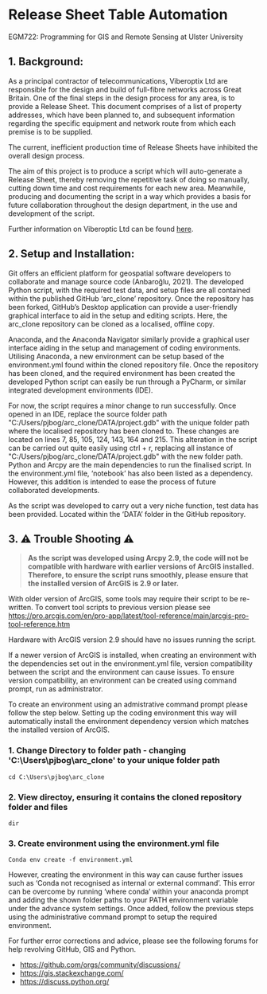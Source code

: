 # Release Sheet Table Automation

EGM722: Programming for GIS and Remote Sensing at Ulster University

## 1. Background:

As a principal contractor of telecommunications, Viberoptix Ltd are responsible for the design and build 
of full-fibre networks across Great Britain. One of the final steps in the design process for any area, is 
to provide a Release Sheet. This document comprises of a list of property addresses, which have been planned 
to, and subsequent information regarding the specific equipment and network route from which each premise is 
to be supplied.

The current, inefficient production time of Release Sheets have inhibited the overall design process. 

The aim of this project is to produce a script which will auto-generate a Release Sheet, thereby removing 
the repetitive task of doing so manually, cutting down time and cost requirements for each new area. Meanwhile, 
producing and documenting the script in a way which provides a basis for future collaboration throughout the design 
department, in the use and development of the script. 

Further information on Viberoptic Ltd can be found [here](https://www.viberoptix.com/).

## 2. Setup and Installation:

Git offers an efficient platform for geospatial software developers to collaborate and manage source code (Anbaroğlu, 2021). The developed Python script, with the required test data, and setup files are all contained within the published GitHub ‘arc_clone’ repository. Once the repository has been forked, GitHub’s Desktop application can provide a user-friendly graphical interface to aid in the setup and editing scripts. Here, the arc_clone repository can be cloned as a localised, offline copy.

Anaconda, and the Anaconda Navigator similarly provide a graphical user interface aiding in the setup and management of coding environments. Utilising Anaconda, a new environment can be setup based of the environment.yml found within the cloned repository file. 
Once the repository has been cloned, and the required environment has been created the developed Python script can easily be run through a PyCharm, or similar integrated development environments (IDE). 

For now, the script requires a minor change to run successfully. Once opened in an IDE, replace the source folder path "C:/Users/pjbog/arc_clone/DATA/project.gdb" with the unique folder path where the localised repository has been cloned to. These changes are located on lines 7, 85, 105, 124, 143, 164 and 215. This alteration in the script can be carried out quite easily using ctrl + r, replacing all instance of "C:/Users/pjbog/arc_clone/DATA/project.gdb" with the new folder path.
Python and Arcpy are the main dependencies to run the finalised script. In the environment.yml file, ‘notebook’ has also been listed as a dependency. However, this addition is intended to ease the process of future collaborated developments.  

As the script was developed to carry out a very niche function, test data has been provided. Located within the ‘DATA’ folder in the GitHub repository. 

## 3. ⚠️ Trouble Shooting ⚠️

> **As the script was developed using Arcpy 2.9, the code will not be compatible with hardware with earlier versions of ArcGIS installed. Therefore, to ensure the script runs smoothly, please ensure that the installed version of ArcGIS is 2.9 or later.**

With older version of ArcGIS, some tools may require their script to be re-written. To convert tool scripts to previous version please see https://pro.arcgis.com/en/pro-app/latest/tool-reference/main/arcgis-pro-tool-reference.htm

Hardware with ArcGIS version 2.9 should have no issues running the script.

If a newer version of ArcGIS is installed, when creating an environment with the dependencies set out in the environment.yml file, version compatibility between the script and the environment can cause issues. To ensure version compatibility, an environment can be created using command prompt, run as administrator. 

To create an environment using an admistrative command prompt please follow the step below. Setting up the coding environment this way will automatically install the environment dependency version which matches the installed version of ArcGIS.

### 1. Change Directory to folder path - changing 'C:\Users\pjbog\arc_clone' to your unique folder path
```
cd C:\Users\pjbog\arc_clone
```

### 2. View directoy, ensuring it contains the cloned repository folder and files
```
dir
```

### 3. Create environment using the environment.yml file 
```
Conda env create -f environment.yml
```
However, creating the environment in this way can cause further issues such as ‘Conda not recognised as internal or external command’. This error can be overcome by running ‘where conda’ within your anaconda prompt and adding the shown folder paths to your PATH environment variable under the advance system settings. Once added, follow the previous steps using the administrative command prompt to setup the required environment. 

For further error corrections and advice, please see the following forums for help revolving GitHub, GIS and Python.

-	https://github.com/orgs/community/discussions/
-	https://gis.stackexchange.com/
-	https://discuss.python.org/
